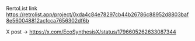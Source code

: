 RertoList link https://retrolist.app/project/0xda4c84e78297cb44b26786c88952d8803baf8e560048812acfcca7656302df6b

X post -> https://x.com/EcoSynthesisX/status/1796605262633087344
